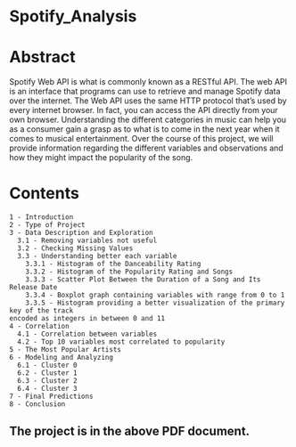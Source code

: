 # Spotify_Analysis 

# Abstract
Spotify Web API is what is commonly known as a RESTful API. The web API is an interface that programs can use to retrieve and manage Spotify data over the internet. The Web API uses the same HTTP protocol that’s used by every internet browser. In fact, you can access the API directly from your own browser. Understanding the different categories in music can help you as a consumer gain a grasp as to what is to come in the next year when it comes to musical entertainment. Over the course of this project, we will provide information regarding the different variables and observations and how they might impact the popularity of the song.

# Contents
```
1 - Introduction
2 - Type of Project
3 - Data Description and Exploration
  3.1 - Removing variables not useful
  3.2 - Checking Missing Values
  3.3 - Understanding better each variable
    3.3.1 - Histogram of the Danceability Rating
    3.3.2 - Histogram of the Popularity Rating and Songs
    3.3.3 - Scatter Plot Between the Duration of a Song and Its Release Date
    3.3.4 - Boxplot graph containing variables with range from 0 to 1
    3.3.5 - Histogram providing a better visualization of the primary key of the track
encoded as integers in between 0 and 11
4 - Correlation
  4.1 - Correlation between variables
  4.2 - Top 10 variables most correlated to popularity
5 - The Most Popular Artists
6 - Modeling and Analyzing
  6.1 - Cluster 0
  6.2 - Cluster 1
  6.3 - Cluster 2
  6.4 - Cluster 3
7 - Final Predictions
8 - Conclusion
```
## The project is in the above PDF document.
